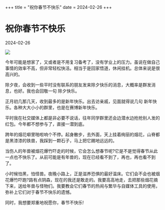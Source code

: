 +++
title = "祝你春节不快乐"
date = 2024-02-26
+++

# 祝你春节不快乐

2024-02-26

![](https://images.unsplash.com/photo-1502325966718-85a90488dc29)

今年可能是想家了，又或者是不用复习备考了，没有学业上的压力。虽说在做自己事情的效率不高，但非常轻松快活。相当于是回家悟道，休闲挂机。总体来说是很高兴的。

除夕夜，会收到一些平时没有联系的朋友发来除夕快乐的消息，大概率是群发消息，也好。我也会回敬一句 除夕快乐。

正月初几那几天，收到最多的是新年快乐。出去访亲戚，见面就得说几句 新年快乐。各种大大小小的群里，也是在赛博新年快乐。

平时我在社交媒体上都是非必要不说话，往年同学群里还会边潜水边抢抢别人发的红包。今年都不想参与了，直接一潜到底。

跨年的烟花噼里啪啦响个不停。起身散步，去外面，天上挂着绚丽的烟花，山脊都是黑漆漆的铁兽，我踩到一颗石子，马上把它踢地远远的。

当伤人的年兽被烟花爆竹吓走的时候，它会怎么想春节呢?它是不是觉得春节从此一点也不快乐了。从前可能是有年兽的，现在已经看不到了，再也，再也看不到了。

小时候怕黑，怕怪兽。夜晚小路上，正是滋养恐惧的最好温床。它们会不会也被烟花爆竹吓跑?路有点阴森，现在的我还是敢走的。我要高高地走，去把那些烟花摘下来，送给年兽与怪物们。我要教会它们春节的热闹与繁华与自媒体工具的使用，弥补上它们对于春节不快乐的遗憾。

同时，我想要郑重地祝愿你，春节不快乐!
